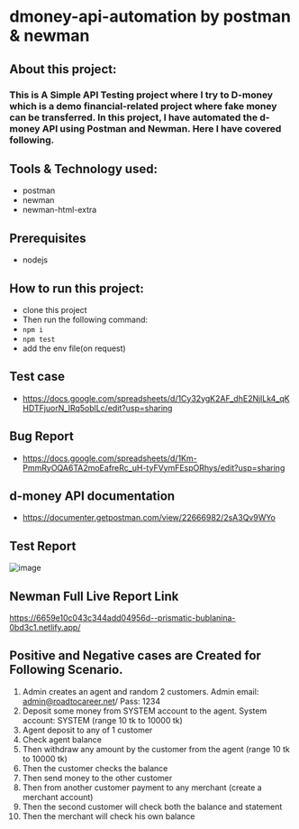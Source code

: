 
# dmoney-api-automation by postman & newman

## About this project:
### This is A Simple API Testing project where I try to D-money which is a demo financial-related project where fake money can be transferred. In this project, I have automated the d-money API using Postman and Newman. Here I have covered following.

## Tools & Technology used:
- postman
- newman
- newman-html-extra

## Prerequisites
- nodejs
  
## How to run this project:
- clone this project
- Then run the following command:
- ``` npm i ```
- ``` npm test ```
- add the env file(on request)

## Test case
- https://docs.google.com/spreadsheets/d/1Cy32ygK2AF_dhE2NjlLk4_qKHDTFjuorN_IRq5oblLc/edit?usp=sharing
## Bug Report
- https://docs.google.com/spreadsheets/d/1Km-PmmRyOQA6TA2moEafreRc_uH-tyFVymFEspORhys/edit?usp=sharing
## d-money API documentation
- https://documenter.getpostman.com/view/22666982/2sA3Qv9WYo

## Test Report
  ![image](https://github.com/Rajaul-Islam/dmoney-api-automation-by-postman-newman-11/assets/86623372/394d5af1-3db6-48ff-8261-b2709f78b585)


## Newman Full Live Report Link
https://6659e10c043c344add04956d--prismatic-bublanina-0bd3c1.netlify.app/

## Positive and Negative cases are Created for Following Scenario.

1. Admin creates an agent and random 2 customers. Admin email: admin@roadtocareer.net/ Pass: 1234
2. Deposit some money from SYSTEM account to the agent. System account: SYSTEM (range 10 tk to 10000 tk)
3. Agent deposit to any of 1 customer
4. Check agent balance
5. Then withdraw any amount by the customer from the agent (range 10 tk to 10000 tk)
6. Then the customer checks the balance
7. Then send money to the other customer
8. Then from another customer payment to any merchant (create a merchant account)
9. Then the second customer will check both the balance and statement
10. Then the merchant will check his own balance
